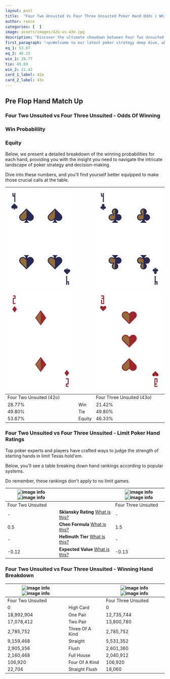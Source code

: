 ```yaml
---
layout: post
title:  "Four Two Unsuited Vs Four Three Unsuited Poker Hand Odds | Which Is The Better Hand In Poker? A Complete Guide"
author: reece
categories: [  ]
image: assets/images/42o-vs-43o.jpg
description: "Discover the ultimate showdown between Four Two Unsuited and Four Three Unsuited in poker! Uncover the odds, strategies, and scenarios where one hand triumphs over the other. Get ready to up your poker game with this thrilling analysis."
first_paragraph: "<p>Welcome to our latest poker strategy deep dive, where we're pitting two distinct hands against each other in a high-stakes showdown: Four Two Unsuited vs Four Three Unsuited.</p><p>In the dynamic world of poker, every decision counts, and knowing which hand holds the upper hand is key to your success at the table.</p><p>In this article, we'll dissect these two hands, explore the scenarios where one dominates the other, and equip you with the knowledge to make strategic choices that can tip the odds in your favor.</p><p>Get ready to unravel the intriguing dynamics of these poker hands and elevate your game to new heights.</p>"
eq_1: 53.67
eq_2: 46.33
win_1: 28.77
tie: 49.80
win_2: 21.42
card_1_label: 42o
card_2_label: 43o
---
```




[comment]: # (sp0)

## Pre Flop Hand Match Up

<div class="table hand-ratings" markdown="1"> 



### Four Two Unsuited vs Four Three Unsuited - Odds Of Winning


  
<div class="row graphs"> 
<div class="col-lg-6">
    <h3>Win Probablility</h3>
    <canvas id="WinChart"></canvas>
</div>
<div class="col-lg-6">
    <h3>Equity</h3>
    <canvas id="EquityChart"></canvas>
</div>
</div>

  Below, we present a detailed breakdown of the winning probabilities for each hand, providing you with the insight you need to navigate the intricate landscape of poker strategy and decision-making. 

Dive into these numbers, and you'll find yourself better equipped to make those crucial calls at the table.


    
| ![image info](assets/images/hand1/4.png) ![image info](assets/images/hand1/2o.png) |  | ![image info](assets/images/hand2/4.png) ![image info](assets/images/hand2/3o.png) |
| -------- | -------- | -------- |
| Four Two Unsuited (42o) |  | Four Three Unsuited (43o) |
| 28.77% | Win | 21.42% |
| 49.80% | Tie | 49.80% |
| 53.67% | Equity | 46.33% |




[comment]: # (sp1)



### Four Two Unsuited vs Four Three Unsuited - Limit Poker Hand Ratings

Top poker experts and players have crafted ways to judge the strength of starting hands in limit Texas hold'em. 

Below, you'll see a table breaking down hand rankings according to popular systems. 

Do remember, these rankings don't apply to no limit games.


    
| ![image info](https://www.riverpairs.com/assets/images/hand1/4.png) ![image info](https://www.riverpairs.com/assets/images/hand1/2o.png) |  | ![image info](https://www.riverpairs.com/assets/images/hand2/4.png) ![image info](https://www.riverpairs.com/assets/images/hand2/3o.png) |
| -------- | -------- | -------- |
| Four Two Unsuited |  | Four Three Unsuited |
| - | **Sklansky Rating** [What is this?](/sklansky-rating-explained) | - |
| 0.5 | **Chen Formula** [What is this?](/chen-formula-explained) | 1.5 |
| - | **Hellmuth Tier** [What is this?](/Hellmuth-tier-explained) | - |
| -0.12 | **Expected Value** [What is this?](/expected-value-explained) | -0.13 |




[comment]: # (sp2)



### Four Two Unsuited vs Four Three Unsuited - Winning Hand Breakdown


    
| ![image info](https://www.riverpairs.com/assets/images/hand1/4.png) ![image info](https://www.riverpairs.com/assets/images/hand1/2o.png) |  | ![image info](https://www.riverpairs.com/assets/images/hand2/4.png) ![image info](https://www.riverpairs.com/assets/images/hand2/3o.png) |
| -------- | -------- | -------- |
| Four Two Unsuited |  | Four Three Unsuited |
| 0 | High Card | 0 |
| 18,992,904 | One Pair | 12,735,744 |
| 17,078,412 | Two Pair | 13,800,780 |
| 2,785,752 | Three Of A Kind | 2,785,752 |
| 9,159,468 | Straight | 5,531,352 |
| 2,905,356 | Flush | 2,601,360 |
| 2,160,468 | Full House | 2,040,912 |
| 106,920 | Four Of A Kind | 106,920 |
| 22,704 | Straight Flush | 18,060 |




[comment]: # (sp3)



</div>

[comment]: # (sp4)



[comment]: # (sp5)

